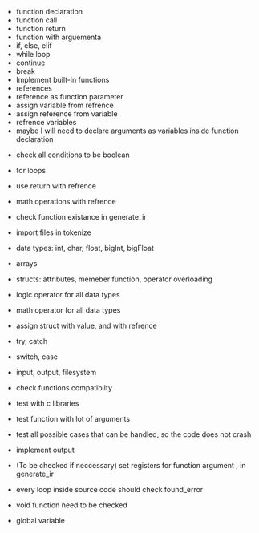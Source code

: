 - function declaration
- function call
- function return
- function with arguementa
- if, else, elif
- while loop
- continue 
- break
- Implement built-in functions
- references
- reference as function parameter
- assign variable from refrence
- assign reference from variable
- refrence variables
- maybe I will need to declare arguments as variables inside function declaration

+ check all conditions to be boolean
+ for loops
+ use return with refrence
+ math operations with refrence
+ check function existance in generate_ir
+ import files in tokenize

+ data types: int, char, float, bigInt, bigFloat
+ arrays
+ structs: attributes, memeber function, operator overloading
+ logic operator for all data types
+ math operator for all data types
+ assign struct with value, and with refrence

+ try, catch
+ switch, case
+ input, output, filesystem

+ check functions compatibilty
+ test with c libraries
+ test function with lot of arguments
+ test all possible cases that can be handled, so the code does not crash

+ implement output
+ (To be checked if neccessary) set registers for function argument , in generate_ir
+ every loop inside source code should check found_error
+ void function need to be checked
+ global variable